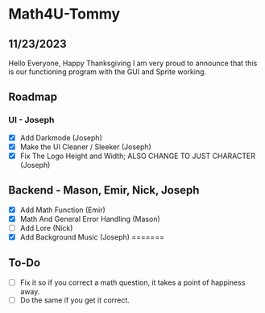 # Math4U-Tommy

## 11/23/2023 
Hello Everyone, Happy Thanksgiving I am very proud to announce that this is our functioning program with the GUI and Sprite working.

## Roadmap

### UI - Joseph
- [X] Add Darkmode (Joseph)
- [X] Make the UI Cleaner / Sleeker (Joseph)
- [x] Fix The Logo Height and Width; ALSO CHANGE TO JUST CHARACTER (Joseph) 
## Backend - Mason, Emir, Nick, Joseph
- [X] Add Math Function (Emir)
- [X] Math And General Error Handling (Mason)
- [ ] Add Lore (Nick)
- [X] Add Background Music (Joseph)
=======
## To-Do
- [ ] Fix it so if you correct a math question, it takes a point of happiness away.
- [ ] Do the same if you get it correct.
